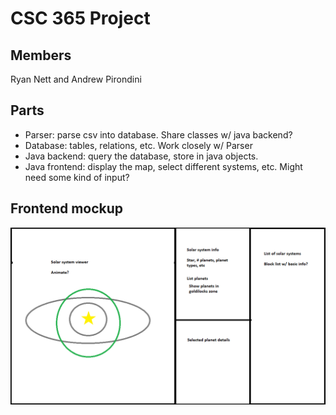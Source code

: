 # CSC 365 Project

## Members
Ryan Nett and Andrew Pirondini

## Parts
* Parser: parse csv into database.  Share classes w/ java backend?
* Database: tables, relations, etc.  Work closely w/ Parser
* Java backend: query the database, store in java objects.
* Java frontend: display the map, select different systems, etc.  Might need some kind of input?

## Frontend mockup
![Markup](/frontend_markup.png)
